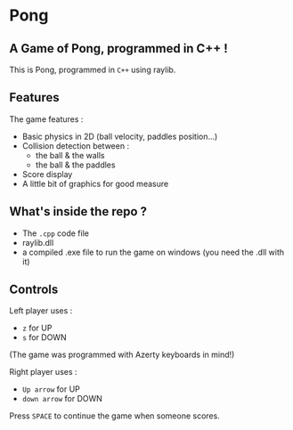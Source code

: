 # Pong

## A Game of Pong, programmed in C++ !

This is Pong, programmed in `C++` using raylib.

## Features

The game features :
- Basic physics in 2D (ball velocity, paddles position...)
- Collision detection between :
  - the ball & the walls
  - the ball & the paddles
- Score display
- A little bit of graphics for good measure

## What's inside the repo ?

- The `.cpp` code file
- raylib.dll
- a compiled .exe file to run the game on windows (you need the .dll with it)

## Controls

Left player uses :
- `z` for UP
- `s` for DOWN

(The game was programmed with Azerty keyboards in mind!)

Right player uses :
- `Up arrow` for UP
- `down arrow` for DOWN

Press `SPACE` to continue the game when someone scores.
